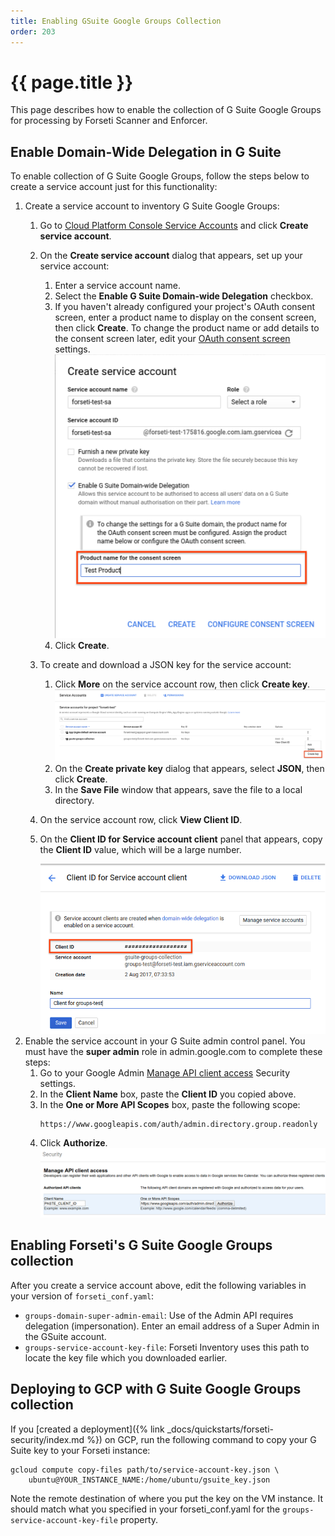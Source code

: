 ```yaml
---
title: Enabling GSuite Google Groups Collection
order: 203
---
```

#  {{ page.title }}

This page describes how to enable the collection of G Suite Google Groups for
processing by Forseti Scanner and Enforcer.

## Enable Domain-Wide Delegation in G Suite

To enable collection of G Suite Google Groups, follow the steps below to create a
service account just for this functionality:

1.  Create a service account to inventory G Suite Google Groups:
    1.  Go to
        [Cloud Platform Console Service Accounts](https://console.cloud.google.com/iam-admin/serviceaccounts)
        and click **Create service account**.
    1.  On the **Create service account** dialog that appears, set up your service account:
        1.  Enter a service account name.
        1.  Select the **Enable G Suite Domain-wide Delegation** checkbox.
        1.  If you haven't already configured your project's OAuth consent screen, enter a product name
            to display on the consent screen, then click **Create**. To change the product name or add
            details to the consent screen later, edit your
            [OAuth consent screen](https://console.developers.google.com/apis/credentials/consent) settings.
            <img src="../../images/howto/create-service-account.png" alt="create service account window with product name field highlighted">
        1.  Click **Create**.
    1.  To create and download a JSON key for the service account:
        1.  Click **More** on the service account row, then click **Create key**.
            <img src="../../images/howto/create-key.png" alt="more menu with create key highlighted">
        1.  On the **Create private key** dialog that appears, select **JSON**, then click **Create**.
        1.  In the **Save File** window that appears, save the file to a local directory.
    1.  On the service account row, click **View Client ID**.
    1.  On the **Client ID for Service account client** panel that appears, copy the **Client ID**
    value, which will be a large number.
    
        <img src="../../images/howto/client-id.png" alt="service account panel with client ID highlighted">
1.  Enable the service account in your G Suite admin control panel. You must have
    the **super admin** role in admin.google.com to complete these steps:
    1.  Go to your Google Admin [Manage API client access](https://admin.google.com/ManageOauthClients)
    Security settings.
    1.  In the **Client Name** box, paste the **Client ID** you copied above.
    1.  In the **One or More API Scopes** box, paste the following scope:
        ```
        https://www.googleapis.com/auth/admin.directory.group.readonly
        ```
    1.  Click **Authorize**.
        <img src="../../images/howto/admin-security.png" alt="manage api client access in Google Admin Security settings">

## Enabling Forseti's G Suite Google Groups collection

After you create a service account above, edit the following variables in your
version of `forseti_conf.yaml`:

-   `groups-domain-super-admin-email`: Use of the Admin API requires delegation
    (impersonation). Enter an email address of a Super Admin in the GSuite
    account.
-   `groups-service-account-key-file`: Forseti Inventory uses this path to
    locate the key file which you downloaded earlier.

## Deploying to GCP with G Suite Google Groups collection

If you
[created a deployment]({% link _docs/quickstarts/forseti-security/index.md %})
on GCP, run the following command to copy your G Suite key to your Forseti instance:

  ```
  gcloud compute copy-files path/to/service-account-key.json \
      ubuntu@YOUR_INSTANCE_NAME:/home/ubuntu/gsuite_key.json
  ```

Note the remote destination of where you put the key on the VM instance. It
should match what you specified in your forseti_conf.yaml for the
`groups-service-account-key-file` property.

